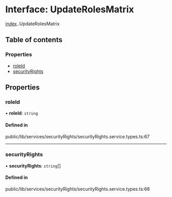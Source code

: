 # Interface: UpdateRolesMatrix

[index](../wiki/index).[<internal>](../wiki/index.%3Cinternal%3E).UpdateRolesMatrix

## Table of contents

### Properties

- [roleId](../wiki/index.%3Cinternal%3E.UpdateRolesMatrix#roleid)
- [securityRights](../wiki/index.%3Cinternal%3E.UpdateRolesMatrix#securityrights)

## Properties

### roleId

• **roleId**: `string`

#### Defined in

public/lib/services/securityRights/securityRights.service.types.ts:67

___

### securityRights

• **securityRights**: `string`[]

#### Defined in

public/lib/services/securityRights/securityRights.service.types.ts:68
